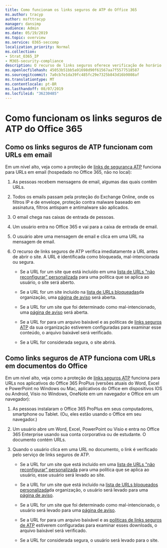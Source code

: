 ```yaml
---
title: Como funcionam os links seguros de ATP do Office 365
ms.author: tracyp
author: msfttracyp
manager: dansimp
audience: Admin
ms.date: 05/19/2019
ms.topic: overview
ms.service: O365-seccomp
localization_priority: Normal
ms.collection:
- Strat_O365_IP
- M365-security-compliance
description: O recurso de links seguros oferece verificação de horário de clique de hiperlinks em documentos do Office e em mensagens de email. Leia este artigo para saber como os links seguros de ATP funcionam.
ms.openlocfilehash: 45053b51bb5a91698d90f61567aa7f5577518587
ms.sourcegitcommit: 7a0cb7e1da39fc485fc29e7325b843d16b9808af
ms.translationtype: MT
ms.contentlocale: pt-BR
ms.lasthandoff: 08/07/2019
ms.locfileid: "36230485"
---
```

# <a name="how-office-365-atp-safe-links-works"></a>Como funcionam os links seguros de ATP do Office 365
         
## <a name="how-atp-safe-links-works-with-urls-in-email"></a>Como os links seguros de ATP funcionam com URLs em email

Em um nível alto, veja como a proteção de [links de segurança ATP](atp-safe-links.md) funciona para URLs em email (hospedado no Office 365, não no local):
  
1. As pessoas recebem mensagens de email, algumas das quais contêm URLs.
    
2. Todos os emails passam pela proteção do Exchange Online, onde os filtros IP e de envelope, proteção contra malware baseado em assinatura, filtros antispam e antimalware são aplicados. 
    
3. O email chega nas caixas de entrada de pessoas.
    
4. Um usuário entra no Office 365 e vai para a caixa de entrada de email.
    
5. O usuário abre uma mensagem de email e clica em uma URL na mensagem de email.
    
6. O recurso de links seguros de ATP verifica imediatamente a URL antes de abrir o site. A URL é identificada como bloqueada, mal-intencionada ou segura.
    
    - Se a URL for um site que está incluído em uma [lista de URLs "não reconfigurar" personalizada](set-up-a-custom-do-not-rewrite-urls-list-with-atp.md) para uma política que se aplica ao usuário, o site será aberto. 
    
    - Se a URL for um site incluído na [lista de URLs bloqueadas](set-up-a-custom-blocked-urls-list-wtih-atp.md)da organização, uma [página de aviso](atp-safe-links-warning-pages.md) será aberta. 
    
    - Se a URL for um site que foi determinado como mal-intencionado, uma [página de aviso](atp-safe-links-warning-pages.md) será aberta. 
    
    - Se a URL for para um arquivo baixável e as políticas de [links seguros ATP](set-up-atp-safe-links-policies.md) da sua organização estiverem configuradas para examinar esse conteúdo, o arquivo baixável será verificado. 
    
    - Se a URL for considerada segura, o site abrirá.
    
## <a name="how-atp-safe-links-works-with-urls-in-office-documents"></a>Como links seguros de ATP funciona com URLs em documentos do Office

Em um nível alto, veja como a proteção de [links seguros ATP](atp-safe-links.md) funciona para URLs nos aplicativos do Office 365 ProPlus (versões atuais do Word, Excel e PowerPoint no Windows ou Mac, aplicativos do Office em dispositivos IOS ou Android, Visio no Windows, OneNote em um navegador e Office em um navegador):
  
1. As pessoas instalaram o Office 365 ProPlus em seus computadores, smartphone ou Tablet. (Ou, eles estão usando o Office em seu navegador.)
    
2. Um usuário abre um Word, Excel, PowerPoint ou Visio e entra no Office 365 Enterprise usando sua conta corporativa ou de estudante. O documento contém URLs.
    
3. Quando o usuário clica em uma URL no documento, o link é verificado pelo serviço de links seguros de ATP.
    
      - Se a URL for um site que está incluído em uma [lista de URLs "não reconfigurar" personalizada](set-up-a-custom-do-not-rewrite-urls-list-with-atp.md) para uma política que se aplica ao usuário, esse usuário será levado ao site. 
    
      - Se a URL for um site que está incluído na [lista de URLs bloqueados personalizada](set-up-a-custom-blocked-urls-list-wtih-atp.md)da organização, o usuário será levado para uma [página de aviso](atp-safe-links-warning-pages.md).
    
      - Se a URL for um site que foi determinado como mal-intencionado, o usuário será levado para uma [página de aviso](atp-safe-links-warning-pages.md).
    
      - Se a URL for para um arquivo baixável e as [políticas de links seguros de ATP](set-up-atp-safe-links-policies.md) estiverem configuradas para examinar esses downloads, o arquivo baixável será verificado. 
    
      - Se a URL for considerada segura, o usuário será levado para o site.

